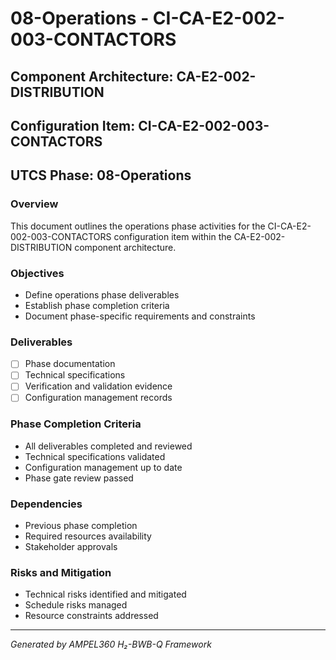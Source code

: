 # 08-Operations - CI-CA-E2-002-003-CONTACTORS

## Component Architecture: CA-E2-002-DISTRIBUTION
## Configuration Item: CI-CA-E2-002-003-CONTACTORS
## UTCS Phase: 08-Operations

### Overview
This document outlines the operations phase activities for the CI-CA-E2-002-003-CONTACTORS configuration item within the CA-E2-002-DISTRIBUTION component architecture.

### Objectives
- Define operations phase deliverables
- Establish phase completion criteria
- Document phase-specific requirements and constraints

### Deliverables
- [ ] Phase documentation
- [ ] Technical specifications
- [ ] Verification and validation evidence
- [ ] Configuration management records

### Phase Completion Criteria
- All deliverables completed and reviewed
- Technical specifications validated
- Configuration management up to date
- Phase gate review passed

### Dependencies
- Previous phase completion
- Required resources availability
- Stakeholder approvals

### Risks and Mitigation
- Technical risks identified and mitigated
- Schedule risks managed
- Resource constraints addressed

---
*Generated by AMPEL360 H₂-BWB-Q Framework*
